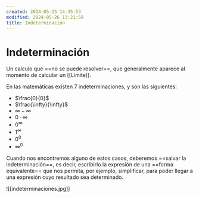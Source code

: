 ```yaml
---
created: 2024-05-25 14:35:53
modified: 2024-05-26 13:21:58
title: Indeterminación
---
```


# Indeterminación

Un calculo que ==no se puede resolver==, que generalmente aparece al momento de calcular un [[Límite]].

En las matemáticas existen 7 indeterminaciones, y son las siguientes:

- $\frac{0}{0}$
- $\frac{\infty}{\infty}$
- $\infty - \infty$
- $0 \cdot \infty$
- $0^\infty$
- $1^\infty$
- $0^0$
- $\infty^0$

Cuando nos encontremos alguno de estos casos, deberemos ==salvar la indeterminación==, es decir, escribirlo la expresión de una ==forma equivalente== que nos permita, por ejemplo, simplificar, para poder llegar a una expresión cuyo resultado sea determinado.

![[indeterminaciones.jpg]]
